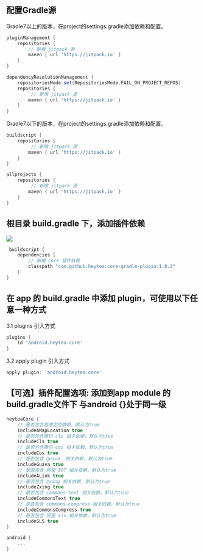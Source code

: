 ## 配置Gradle源
Gradle7以上的版本，在project的settings.gradle添加依赖和配置。
```groovy
pluginManagement {
    repositories {
        // 新增 jitpack 源
        maven { url 'https://jitpack.io' }
    }
}

dependencyResolutionManagement {
    repositoriesMode.set(RepositoriesMode.FAIL_ON_PROJECT_REPOS)
    repositories {
         // 新增 jitpack 源
        maven { url 'https://jitpack.io' }
    }
}
```
Gradle7以下的版本，在project的settings.gradle添加依赖和配置。
```groovy
buildscript {
    repositories {
         // 新增 jitpack 源
        maven { url 'https://jitpack.io' }
    }
}

allprojects {
    repositories {
         // 新增 jitpack 源
        maven { url 'https://jitpack.io' }
    }
}
```
## 根目录 build.gradle 下，添加插件依赖

[![](https://jitpack.io/v/heytea/core-gradle-plugin.svg)](https://jitpack.io/#heytea/core-gradle-plugin)

```groovy
 buildscript {
    dependencies {
        // 新增 core 插件依赖
        classpath "com.github.heytea:core-gradle-plugin:1.0.2"
    }
}
```
## 在 app 的 build.gradle 中添加 plugin，可使用以下任意一种方式
 3.1 plugins 引入方式
 ```groovy
plugins {
     id 'android.heytea.core'
}
```
3.2 apply plugin 引入方式
```groovy
apply plugin: 'android.heytea.core'
```
## 【可选】插件配置选项: 添加到app module 的build.gradle文件下 与android {}处于同一级
```groovy
heyteaCore {
    // 是否包含高德定位依赖，默认为true
    includeAMapLocation true
    // 是否包含腾讯 cls 相关依赖，默认为true
    includeCls true
    // 是否包含腾讯 cos 相关依赖，默认为true
    includeCos true
    // 是否包含 guava  相关依赖，默认为true
    includeGuava true
    // 是否包含 阿里 IOT 相关依赖，默认为true
    includeALink true
    // 是否包含 zxing 相关依赖，默认为true
    includeZxing true
    // 是否包含 commons-text 相关依赖，默认为true
    includeCommonsText true
    // 是否包含 commons-compress 相关依赖，默认为true
    includeCommonsCompress true
    // 是否包含 阿里 sls 相关依赖，默认为true
    includeSLS true
}

android {
    ...
}
```
